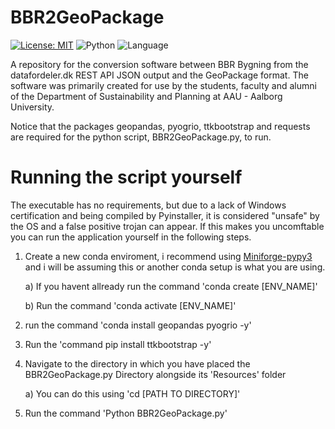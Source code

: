 # BBR2GeoPackage
 [![License: MIT](https://img.shields.io/badge/License-MIT-yellow.svg)](https://opensource.org/licenses/MIT) ![Python](https://img.shields.io/badge/Python-3.12.1-green) ![Language](https://img.shields.io/badge/Language-🇩🇰_Danish-red)

A repository for the conversion software between BBR Bygning from the datafordeler.dk REST API JSON output and the GeoPackage format.
The software was primarily created for use by the students, faculty and alumni of the Department of Sustainability and Planning at AAU - Aalborg University.

Notice that the packages geopandas, pyogrio, ttkbootstrap and requests are required for the python script, BBR2GeoPackage.py, to run.


# Running the script yourself

The executable has no requirements, but due to a lack of Windows certification and being compiled by Pyinstaller, it is considered "unsafe" by the OS and a false positive trojan can appear.
If this makes you uncomftable you can run the application yourself in the following steps. 

 1) Create a new conda enviroment, i recommend using [Miniforge-pypy3](https://github.com/conda-forge/miniforge) and i will be assuming this or another conda setup is what you are using.
    
      a) If you havent allready run the command 'conda create [ENV_NAME]'
    
      b) Run the command 'conda activate [ENV_NAME]'
 2) run the command 'conda install geopandas pyogrio -y'
 3) Run the 'command pip install ttkbootstrap -y'
 4) Navigate to the directory in which you have placed the BBR2GeoPackage.py Directory alongside its 'Resources' folder
    
      a) You can do this using 'cd [PATH TO DIRECTORY]'
 5) Run the command 'Python BBR2GeoPackage.py'

